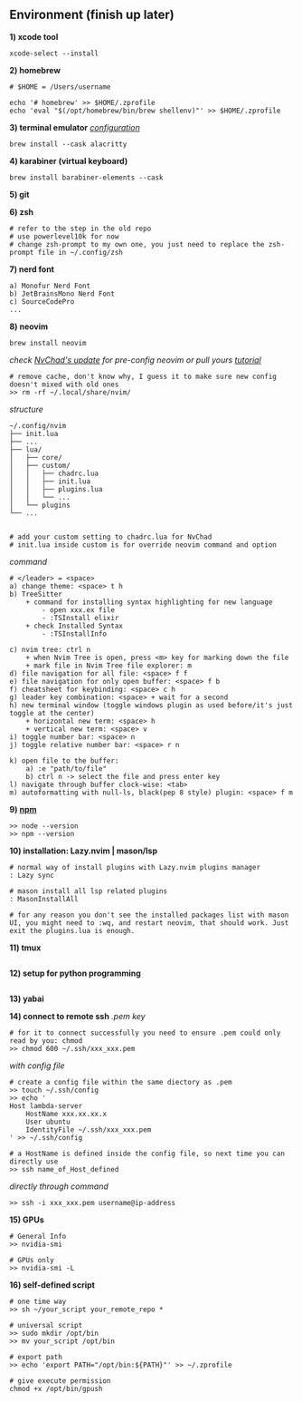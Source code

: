 

## Environment (finish up later)
**1) xcode tool**
```shell 
xcode-select --install
```

**2) homebrew**
```shell
# $HOME = /Users/username 

echo '# homebrew' >> $HOME/.zprofile 
echo 'eval "$(/opt/homebrew/bin/brew shellenv)"' >> $HOME/.zprofile 
```

**3) terminal emulator** 
*[configuration](./alacritty/alacritty.yml)*
```shell
brew install --cask alacritty
```

**4) karabiner (virtual keyboard)**
```shell
brew install barabiner-elements --cask
```

**5) git**


**6) zsh**
```shell
# refer to the step in the old repo
# use powerlevel10k for now
# change zsh-prompt to my own one, you just need to replace the zsh-prompt file in ~/.config/zsh
```

**7) nerd font**
```shell
a) Monofur Nerd Font
b) JetBrainsMono Nerd Font 
c) SourceCodePro 
...
```

**8) neovim** 
```shell 
brew install neovim
```

*check [NvChad's update](https://github.com/NvChad/NvChad) for pre-config neovim or pull yours*
*[tutorial](https://www.youtube.com/watch?v=Mtgo-nP_r8Y)*
```
# remove cache, don't know why, I guess it to make sure new config doesn't mixed with old ones
>> rm -rf ~/.local/share/nvim/
```

*structure*
```
~/.config/nvim
├── init.lua
├── ...
├── lua/
│   ├── core/
│   ├── custom/
│   │   ├── chadrc.lua
│   │   ├── init.lua
│   │   ├── plugins.lua
│   │   └── ...
│   └── plugins
└── ...


# add your custom setting to chadrc.lua for NvChad 
# init.lua inside custom is for override neovim command and option 
```
*command*
``` 
# </leader> = <space> 
a) change theme: <space> t h 
b) TreeSitter 
    + command for installing syntax highlighting for new language
        - open xxx.ex file 
        - :TSInstall elixir
    + check Installed Syntax
        - :TSInstallInfo

c) nvim tree: ctrl n 
    + when Nvim Tree is open, press <m> key for marking down the file
    + mark file in Nvim Tree file explorer: m
d) file navigation for all file: <space> f f 
e) file navigation for only open buffer: <space> f b 
f) cheatsheet for keybinding: <space> c h 
g) leader key combination: <space> + wait for a second
h) new terminal window (toggle windows plugin as used before/it's just toggle at the center)
    + horizontal new term: <space> h 
    + vertical new term: <space> v
i) toggle number bar: <space> n 
j) toggle relative number bar: <space> r n 

k) open file to the buffer: 
    a) :e "path/to/file"
    b) ctrl n -> select the file and press enter key
l) navigate through buffer clock-wise: <tab> 
m) autoformatting with null-ls, black(pep 8 style) plugin: <space> f m
```

**9) [npm](https://nodejs.org/en/download)**
```
>> node --version
>> npm --version
```

**10) installation: Lazy.nvim | mason/lsp**
```
# normal way of install plugins with Lazy.nvim plugins manager
: Lazy sync 

# mason install all lsp related plugins 
: MasonInstallAll 

# for any reason you don't see the installed packages list with mason UI, you might need to :wq, and restart neovim, that should work. Just exit the plugins.lua is enough.
```


**11) tmux** 
```
```

**12) setup for python programming**
```

```

**13) yabai** 

**14) connect to remote ssh**
*.pem key*
```shell
# for it to connect successfully you need to ensure .pem could only read by you: chmod
>> chmod 600 ~/.ssh/xxx_xxx.pem
```

*with config file*
```shell
# create a config file within the same diectory as .pem 
>> touch ~/.ssh/config 
>> echo '
Host lambda-server
    HostName xxx.xx.xx.x
    User ubuntu
    IdentityFile ~/.ssh/xxx_xxx.pem
' >> ~/.ssh/config

# a HostName is defined inside the config file, so next time you can directly use 
>> ssh name_of_Host_defined
```

*directly through command*
```
>> ssh -i xxx_xxx.pem username@ip-address
```

**15) GPUs**
```shell
# General Info 
>> nvidia-smi 

# GPUs only 
>> nvidia-smi -L
```

**16) self-defined script**
```
# one time way 
>> sh ~/your_script your_remote_repo *

# universal script 
>> sudo mkdir /opt/bin 
>> mv your_script /opt/bin 

# export path 
>> echo 'export PATH="/opt/bin:${PATH}"' >> ~/.zprofile

# give execute permission 
chmod +x /opt/bin/gpush
```
